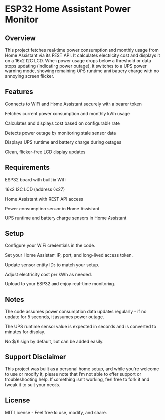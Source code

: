 # **ESP32 Home Assistant Power Monitor**


## **Overview**


This project fetches real-time power consumption and monthly usage from Home Assistant via its REST API. It calculates electricity cost and displays it on a 16x2 I2C LCD. When power usage drops below a threshold or data stops updating (indicating power outage), it switches to a UPS power warning mode, showing remaining UPS runtime and battery charge with no annoying screen flicker.

## **Features**


Connects to WiFi and Home Assistant securely with a bearer token

Fetches current power consumption and monthly kWh usage

Calculates and displays cost based on configurable rate

Detects power outage by monitoring stale sensor data

Displays UPS runtime and battery charge during outages

Clean, flicker-free LCD display updates

## **Requirements**


ESP32 board with built in Wifi

16x2 I2C LCD (address 0x27)

Home Assistant with REST API access

Power consumption sensor in Home Assistant

UPS runtime and battery charge sensors in Home Assistant

## **Setup**


Configure your WiFi credentials in the code.

Set your Home Assistant IP, port, and long-lived access token.

Update sensor entity IDs to match your setup.

Adjust electricity cost per kWh as needed.

Upload to your ESP32 and enjoy real-time monitoring.

## **Notes**

The code assumes power consumption data updates regularly - if no update for 5 seconds, it assumes power outage.

The UPS runtime sensor value is expected in seconds and is converted to minutes for display.

No $/£ sign by default, but can be added easily.

## **Support Disclaimer**
This project was built as a personal home setup, and while you're welcome to use or modify it, please note that I’m not able to offer support or troubleshooting help. If something isn’t working, feel free to fork it and tweak it to suit your needs.

## **License**
MIT License - Feel free to use, modify, and share.

